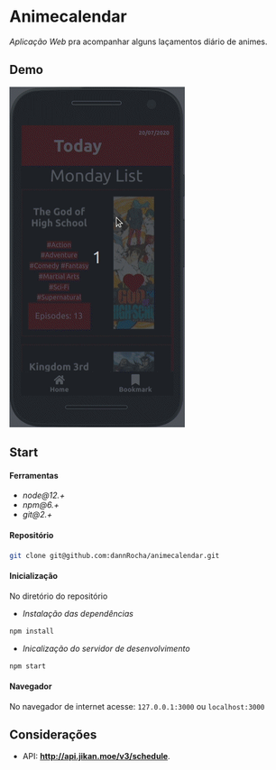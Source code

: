 # Animecalendar
*Aplicação Web* pra acompanhar alguns laçamentos diário de animes.

## Demo
![](demo/run.gif)

## Start
#### Ferramentas
* *node@12.+*
* *npm@6.+*
* *git@2.+*

#### Repositório 
```sh 
git clone git@github.com:dannRocha/animecalendar.git
```

#### Inicialização
No diretório do repositório
* *Instalação das dependências* 
```sh
npm install
```
* *Inicalização do servidor de desenvolvimento*
```sh
npm start
```

#### Navegador
No navegador de internet acesse: ```127.0.0.1:3000``` ou ```localhost:3000```

## Considerações
* API: **http://api.jikan.moe/v3/schedule**.
